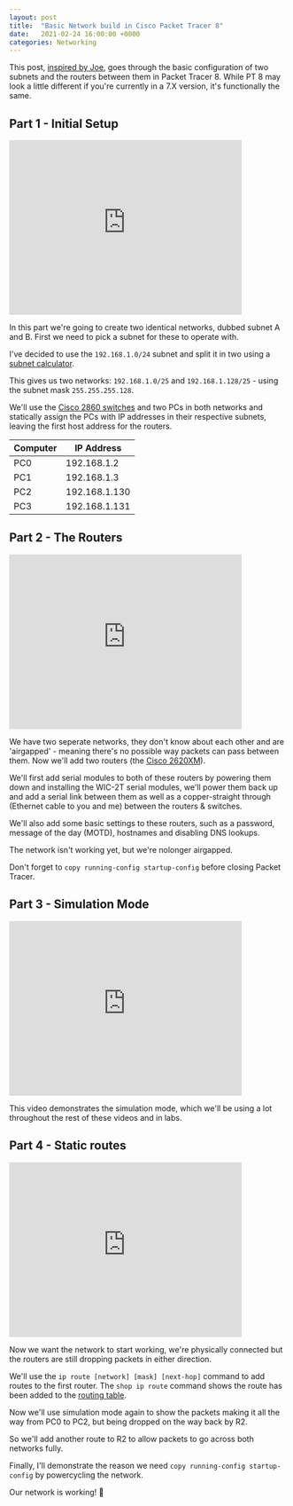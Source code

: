 ```yaml
---
layout: post
title:  "Basic Network build in Cisco Packet Tracer 8"
date:   2021-02-24 16:00:00 +0000
categories: Networking
---
```


This post, [inspired by Joe](https://github.com/JDPRi), goes through the basic configuration of two subnets and the routers between them in Packet Tracer 8.
While PT 8 may look a little different if you're currently in a 7.X version, it's functionally the same.

## Part 1 - Initial Setup

<iframe width="420" height="315" src="https://www.youtube.com/embed/xlak0T2uUtg" frameborder="0" allow="accelerometer; autoplay; clipboard-write; encrypted-media; gyroscope; picture-in-picture" allowfullscreen></iframe>

In this part we're going to create two identical networks, dubbed subnet A and B. First we need to pick a subnet for these to operate with.

I've decided to use the `192.168.1.0/24` subnet and split it in two using a [subnet calculator](https://www.davidc.net/sites/default/subnets/subnets.html).

This gives us two networks: `192.168.1.0/25` and `192.168.1.128/25` - using the subnet mask `255.255.255.128`. 

We'll use the [Cisco 2860 switches](https://www.cisco.com/c/en/us/products/switches/catalyst-2960-x-series-switches/index.html) and two PCs in both networks
and statically assign the PCs with IP addresses in their respective subnets, leaving the first host address for the routers.

| Computer    | IP Address    |
| ----------- | ------------- |
| PC0         | 192.168.1.2   |
| PC1         | 192.168.1.3   |
| PC2         | 192.168.1.130 |
| PC3         | 192.168.1.131 |

## Part 2 - The Routers

<iframe width="420" height="315" src="https://www.youtube.com/embed/J9ABmVq0oE4" frameborder="0" allow="accelerometer; autoplay; clipboard-write; encrypted-media; gyroscope; picture-in-picture" allowfullscreen></iframe>

We have two seperate networks, they don't know about each other and are 'airgapped' - meaning there's no possible way packets can pass between them. Now we'll add
two routers (the [Cisco 2620XM](https://www.cisco.com/c/en/us/products/collateral/routers/2600-series-multiservice-platforms/product_data_sheet0900aecd800fa5be.html)).

We'll first add serial modules to both of these routers by powering them down and installing the WIC-2T serial modules, we'll power them back up and add a serial link
between them as well as a copper-straight through (Ethernet cable to you and me) between the routers & switches.

We'll also add some basic settings to these routers, such as a password, message of the day (MOTD), hostnames and disabling DNS lookups.

The network isn't working yet, but we're nolonger airgapped.

Don't forget to `copy running-config startup-config` before closing Packet Tracer.

## Part 3 - Simulation Mode

<iframe width="420" height="315" src="https://www.youtube.com/embed/Nq3HSzb6FQE" frameborder="0" allow="accelerometer; autoplay; clipboard-write; encrypted-media; gyroscope; picture-in-picture" allowfullscreen></iframe>

This video demonstrates the simulation mode, which we'll be using a lot throughout the rest of these videos and in labs.

## Part 4 - Static routes

<iframe width="420" height="315" src="https://www.youtube.com/embed/S1kyx0NAPZ8" frameborder="0" allow="accelerometer; autoplay; clipboard-write; encrypted-media; gyroscope; picture-in-picture" allowfullscreen></iframe>

Now we want the network to start working, we're physically connected but the routers are still dropping packets in either direction.

We'll use the `ip route [network] [mask] [next-hop]` command to add routes to the first router. The `shop ip route` command shows the route
has been added to the [routing table](https://en.wikipedia.org/wiki/Routing_table).

Now we'll use simulation mode again to show the packets making it all the way from PC0 to PC2, but being dropped on the way back by R2. 

So we'll add another route to R2 to allow packets to go across both networks fully.

Finally, I'll demonstrate the reason we need `copy running-config startup-config` by powercycling the network. 

Our network is working! 🎉